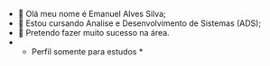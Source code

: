 - 👋 Olá meu nome é Emanuel Alves Silva;
- 👀 Estou cursando Analise e Desenvolvimento de Sistemas (ADS);
- 🌱 Pretendo fazer muito sucesso na área.
- * Perfil somente para estudos *

<!---
emanuelalvessilva/emanuelalvessilva is a ✨ special ✨ repository because its `README.md` (this file) appears on your GitHub profile.
You can click the Preview link to take a look at your changes.
--->
